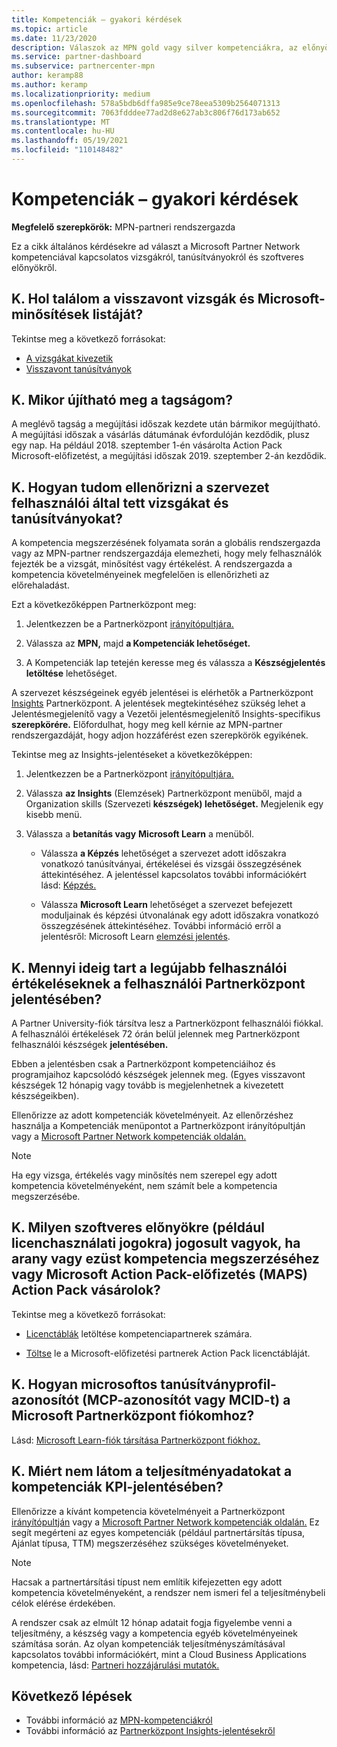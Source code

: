 ```yaml
---
title: Kompetenciák – gyakori kérdések
ms.topic: article
ms.date: 11/23/2020
description: Válaszok az MPN gold vagy silver kompetenciákra, az előnyök lejáratára, megújítására vagy a licencek azure-, felhőalapú, Visual Studio, műszaki és támogatási előnyökre való aktiválásával kapcsolatban.
ms.service: partner-dashboard
ms.subservice: partnercenter-mpn
author: keramp88
ms.author: keramp
ms.localizationpriority: medium
ms.openlocfilehash: 578a5bdb6dffa985e9ce78eea5309b2564071313
ms.sourcegitcommit: 7063fdddee77ad2d8e627ab3c806f76d173ab652
ms.translationtype: MT
ms.contentlocale: hu-HU
ms.lasthandoff: 05/19/2021
ms.locfileid: "110148482"
---
```

# <a name="competencies---frequently-asked-questions"></a>Kompetenciák – gyakori kérdések

**Megfelelő szerepkörök:** MPN-partneri rendszergazda

Ez a cikk általános kérdésekre ad választ a Microsoft Partner Network kompetenciával kapcsolatos vizsgákról, tanúsítványokról és szoftveres előnyökről.

## <a name="q-where-can-i-find-the-list-of-exams-and-microsoft-certifications-being-retired"></a>K. Hol találom a visszavont vizsgák és Microsoft-minősítések listáját?

Tekintse meg a következő forrásokat:

- [A vizsgákat kivezetik](/learn/certifications/retired-certification-exams)
- [Visszavont tanúsítványok](/learn/certifications/retired-certifications)

## <a name="q-when-can-i-renew-my-membership"></a>K. Mikor újítható meg a tagságom?

A meglévő tagság a megújítási időszak kezdete után bármikor megújítható. A megújítási időszak a vásárlás dátumának évfordulóján kezdődik, plusz egy nap. Ha például 2018. szeptember 1-én vásárolta Action Pack Microsoft-előfizetést, a megújítási időszak 2019. szeptember 2-án kezdődik.

## <a name="q-how-can-i-verify-the-exams-and-certifications-taken-by-my-organizations-users"></a>K. Hogyan tudom ellenőrizni a szervezet felhasználói által tett vizsgákat és tanúsítványokat?

A kompetencia megszerzésének folyamata során a globális rendszergazda vagy az MPN-partner rendszergazdája elemezheti, hogy mely felhasználók fejezték be a vizsgát, minősítést vagy értékelést. A rendszergazda a kompetencia követelményeinek megfelelően is ellenőrizheti az előrehaladást.

Ezt a következőképpen Partnerközpont meg:

1. Jelentkezzen be a Partnerközpont [irányítópultjára.](https://partner.microsoft.com/dashboard)

1. Válassza az **MPN,** majd **a Kompetenciák lehetőséget.**

1. A Kompetenciák lap tetején keresse meg és válassza a **Készségjelentés letöltése** lehetőséget.

A szervezet készségeinek egyéb jelentései is elérhetők a Partnerközpont [Insights](partner-center-insights.md) Partnerközpont. A jelentések megtekintéséhez szükség lehet a Jelentésmegjelenítő vagy a Vezetői jelentésmegjelenítő Insights-specifikus **szerepkörére.**  Előfordulhat, hogy meg kell kérnie az MPN-partner rendszergazdáját, hogy adjon hozzáférést ezen szerepkörök egyikének.

Tekintse meg az Insights-jelentéseket a következőképpen:

1. Jelentkezzen be a Partnerközpont [irányítópultjára.](https://partner.microsoft.com/dashboard)

1. Válassza **az Insights** (Elemzések) Partnerközpont menüből, majd a Organization skills (Szervezeti **készségek) lehetőséget.** Megjelenik egy kisebb menü.

1. Válassza a **betanítás vagy** **Microsoft Learn** a menüből.

   - Válassza **a Képzés** lehetőséget a szervezet adott időszakra vonatkozó tanúsítványai, értékelései és vizsgái összegzésének áttekintéséhez. A jelentéssel kapcsolatos további információkért lásd: [Képzés.](pci-training-dashboard.md)

   - Válassza **Microsoft Learn** lehetőséget a szervezet befejezett moduljainak és képzési útvonalának egy adott időszakra vonatkozó összegzésének áttekintéséhez. További információ erről a jelentésről: Microsoft Learn [elemzési jelentés](ms-learn-analytics.md).

## <a name="q-how-long-does-it-take-to-see-the-latest-user-assessments-in-the-partner-center-user-skills-report"></a>K. Mennyi ideig tart a legújabb felhasználói értékeléseknek a felhasználói Partnerközpont jelentésében?

A Partner University-fiók társítva lesz a Partnerközpont felhasználói fiókkal. A felhasználói értékelések 72 órán belül jelennek meg Partnerközpont felhasználói készségek **jelentésében.**

Ebben a jelentésben csak a Partnerközpont kompetenciáihoz és programjaihoz kapcsolódó készségek jelennek meg. (Egyes visszavont készségek 12 hónapig vagy tovább is megjelenhetnek a kivezetett készségeikben).

Ellenőrizze az adott kompetenciák követelményeit. Az ellenőrzéshez használja  a Kompetenciák menüpontot a [](https://partner.microsoft.com/dashboard) Partnerközpont irányítópultján vagy a [Microsoft Partner Network kompetenciák oldalán.](https://partner.microsoft.com/membership/competencies)

> [!NOTE]
> Ha egy vizsga, értékelés vagy minősítés nem szerepel egy adott kompetencia követelményeként, nem számít bele a kompetencia megszerzésébe.

## <a name="q-what-are-the-software-benefits-such-as-license-use-rights-that-i-am-entitled-to-when-i-achieve-a-gold-or-silver-competency-or-buy-a-microsoft-action-pack-subscription-maps"></a>K. Milyen szoftveres előnyökre (például licenchasználati jogokra) jogosult vagyok, ha arany vagy ezüst kompetencia megszerzéséhez vagy Microsoft Action Pack-előfizetés (MAPS) Action Pack vásárolok?

Tekintse meg a következő forrásokat:

- [Licenctáblák](https://assetsprod.microsoft.com/mpn-maps-software-iur-competency-license-table.docx) letöltése kompetenciapartnerek számára.

- [Töltse](https://assetsprod.microsoft.com/en-us/microsoft-action-pack-license-table.pdf) le a Microsoft-előfizetési partnerek Action Pack licenctábláját.

## <a name="q-how-do-i-link-a-microsoft-certification-profile-id-mcp-id-or-mcid-to-my-microsoft-partner-center-account"></a>K. Hogyan microsoftos tanúsítványprofil-azonosítót (MCP-azonosítót vagy MCID-t) a Microsoft Partnerközpont fiókomhoz?

Lásd: [Microsoft Learn-fiók társítása Partnerközpont fiókhoz.](ms-learn-associate.md)

## <a name="q-why-cant-i-see-the-performance-data-reflected-under-the-competencies-kpis-report"></a>K. Miért nem látom a teljesítményadatokat a kompetenciák KPI-jelentésében?

Ellenőrizze a kívánt kompetencia követelményeit a Partnerközpont [irányítópultján](https://partner.microsoft.com/dashboard) vagy a [Microsoft Partner Network kompetenciák oldalán.](https://partner.microsoft.com/membership/competencies) Ez segít megérteni az egyes kompetenciák (például partnertársítás típusa, Ajánlat típusa, TTM) megszerzéséhez szükséges követelményeket.

> [!NOTE]
> Hacsak a partnertársítási típust nem említik kifejezetten egy adott kompetencia követelményeként, a rendszer nem ismeri fel a teljesítménybeli célok elérése érdekében.
>
> A rendszer csak az elmúlt 12 hónap adatait fogja figyelembe venni a teljesítmény, a készség vagy a kompetencia egyéb követelményeinek számítása során. Az olyan kompetenciák teljesítményszámításával kapcsolatos további információkért, mint a Cloud Business Applications kompetencia, lásd: [Partneri hozzájárulási mutatók.](partner-contribution-indicators.md)

## <a name="next-steps"></a>Következő lépések

- További információ az [MPN-kompetenciákról](learn-about-competencies.md)
- További információ az [Partnerközpont Insights-jelentésekről](partner-center-insights.md)
